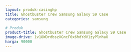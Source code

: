 ```yaml
---
layout: produk-casinghp
title: Ghostbuster Crew Samsung Galaxy S9 Case
categories: samsung

# Produk
product-title: Ghostbuster Crew Samsung Galaxy S9 Case
image-drive: 1v18WDrdbszXGncF6x6hdYdV1zyPlnhaO
harga: 90000
---
```

